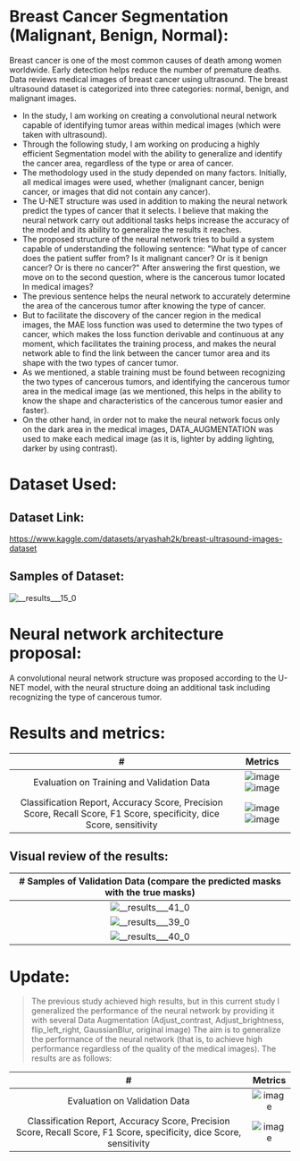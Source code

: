 # Breast Cancer Segmentation (Malignant, Benign, Normal):
Breast cancer is one of the most common causes of death among women worldwide. Early detection helps reduce the number of premature deaths. Data reviews medical images of breast cancer using ultrasound. The breast ultrasound dataset is categorized into three categories: normal, benign, and malignant images.
- In the study, I am working on creating a convolutional neural network capable of identifying tumor areas within medical images (which were taken with ultrasound).
- Through the following study, I am working on producing a highly efficient Segmentation model with the ability to generalize and identify the cancer area, regardless of the type or area of cancer.
- The methodology used in the study depended on many factors. Initially, all medical images were used, whether (malignant cancer, benign cancer, or images that did not contain any cancer).
- The U-NET structure was used in addition to making the neural network predict the types of cancer that it selects. I believe that making the neural network carry out additional tasks helps increase the accuracy of the model and its ability to generalize the results it reaches.
- The proposed structure of the neural network tries to build a system capable of understanding the following sentence: "What type of cancer does the patient suffer from? Is it malignant cancer? Or is it benign cancer? Or is there no cancer?" After answering the first question, we move on to the second question, where is the cancerous tumor located In medical images?
- The previous sentence helps the neural network to accurately determine the area of ​​the cancerous tumor after knowing the type of cancer.
- But to facilitate the discovery of the cancer region in the medical images, the MAE loss function was used to determine the two types of cancer, which makes the loss function derivable and continuous at any moment, which facilitates the training process, and makes the neural network able to find the link between the cancer tumor area and its shape with the two types of cancer tumor.
- As we mentioned, a stable training must be found between recognizing the two types of cancerous tumors, and identifying the cancerous tumor area in the medical image (as we mentioned, this helps in the ability to know the shape and characteristics of the cancerous tumor easier and faster).
- On the other hand, in order not to make the neural network focus only on the dark area in the medical images, DATA_AUGMENTATION was used to make each medical image (as it is, lighter by adding lighting, darker by using contrast).
# Dataset Used:
## Dataset Link: 
https://www.kaggle.com/datasets/aryashah2k/breast-ultrasound-images-dataset
## Samples of Dataset:
![__results___15_0](https://github.com/kaledhoshme123/Breast-cancer-segmentation-malignant-benign-normal-/assets/108609519/f411d764-20b8-4aee-b16d-40bd5872d67a)

# Neural network architecture proposal:
A convolutional neural network structure was proposed according to the U-NET model, with the neural structure doing an additional task including recognizing the type of cancerous tumor.
# Results and metrics:
| # | Metrics |
| :---:   | :---: |
| Evaluation on Training and Validation Data |  ![image](https://github.com/kaledhoshme123/Breast-cancer-segmentation-malignant-benign-normal-/assets/108609519/22f06daf-d616-479d-baf2-789f538a55a5) ![image](https://github.com/kaledhoshme123/Breast-cancer-segmentation-malignant-benign-normal-/assets/108609519/f4f65453-a658-4b33-9b45-6cbc7120e615)|
| Classification Report, Accuracy Score, Precision Score, Recall Score, F1 Score, specificity, dice Score, sensitivity |  ![image](https://github.com/kaledhoshme123/Breast-cancer-segmentation-malignant-benign-normal-/assets/108609519/3ac7d756-0563-43eb-9557-4987383cd202) ![image](https://github.com/kaledhoshme123/Breast-cancer-segmentation-malignant-benign-normal-/assets/108609519/eaca1f0b-161d-4ec1-93f1-97d6efd6afca)|

## Visual review of the results:
| # Samples of Validation Data (compare the predicted masks with the true masks)    |
| :---: |
| ![__results___41_0](https://github.com/kaledhoshme123/Breast-cancer-segmentation-malignant-benign-normal-/assets/108609519/9f35141d-2359-4cf9-8491-a50cdb64af55)|
|  ![__results___39_0](https://github.com/kaledhoshme123/Breast-cancer-segmentation-malignant-benign-normal-/assets/108609519/7ac45d11-a2d6-4516-8c8a-c06caef0c135)|
| ![__results___40_0](https://github.com/kaledhoshme123/Breast-cancer-segmentation-malignant-benign-normal-/assets/108609519/911d8b8f-f81a-42ed-9a42-1a63b1e4668a)|

# Update:
> The previous study achieved high results, but in this current study I generalized the performance of the neural network by providing it with several Data Augmentation (Adjust_contrast, Adjust_brightness, flip_left_right, GaussianBlur, original image)
The aim is to generalize the performance of the neural network (that is, to achieve high performance regardless of the quality of the medical images). The results are as follows:

| # | Metrics |
| :---:   | :---: |
| Evaluation on Validation Data | ![image](https://github.com/kaledhoshme123/Breast-cancer-segmentation-malignant-benign-normal-/assets/108609519/0369009d-3427-4e19-96a0-de8cd0a73c0b)|
| Classification Report, Accuracy Score, Precision Score, Recall Score, F1 Score, specificity, dice Score, sensitivity | ![image](https://github.com/kaledhoshme123/Breast-cancer-segmentation-malignant-benign-normal-/assets/108609519/5f113897-9242-4300-98b3-dc100ea6c0e0)|
